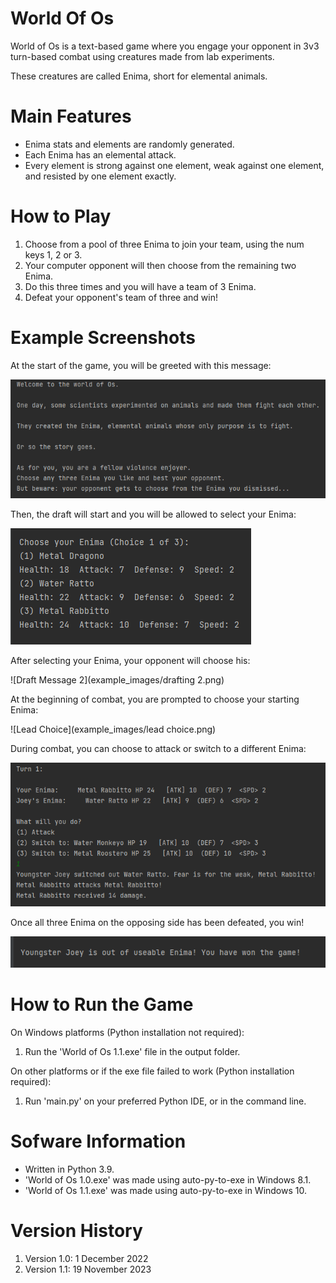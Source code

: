 # World Of Os
World of Os is a text-based game where you engage your opponent in 3v3 turn-based combat 
using creatures made from lab experiments. 

These creatures are called Enima, short for elemental animals.

# Main Features
- Enima stats and elements are randomly generated.
- Each Enima has an elemental attack.
- Every element is strong against one element, weak against one element, and resisted by one element exactly.

#  How to Play
1. Choose from a pool of three Enima to join your team, using the num keys 1, 2 or 3.
2. Your computer opponent will then choose from the remaining two Enima.
3. Do this three times and you will have a team of 3 Enima.
4. Defeat your opponent's team of three and win!

# Example Screenshots
At the start of the game, you will be greeted with this message:

![Intro Message](example_images/intro.png)

Then, the draft will start and you will be allowed to select your Enima:

![Draft Message](example_images/drafting.png)

After selecting your Enima, your opponent will choose his:

![Draft Message 2](example_images/drafting 2.png)

At the beginning of combat, you are prompted to choose your starting Enima:

![Lead Choice](example_images/lead choice.png)

During combat, you can choose to attack or switch to a different Enima:

![Combat](example_images/combat.png)

Once all three Enima on the opposing side has been defeated, you win!

![Win](example_images/win.png)

# How to Run the Game
On Windows platforms (Python installation not required):
1. Run the 'World of Os 1.1.exe' file in the output folder.

On other platforms or if the exe file failed to work (Python installation required):
1. Run 'main.py' on your preferred Python IDE, or in the command line.

# Sofware Information
- Written in Python 3.9.
- 'World of Os 1.0.exe' was made using auto-py-to-exe in Windows 8.1.
- 'World of Os 1.1.exe' was made using auto-py-to-exe in Windows 10.

# Version History
1. Version 1.0: 1 December 2022
2. Version 1.1: 19 November 2023